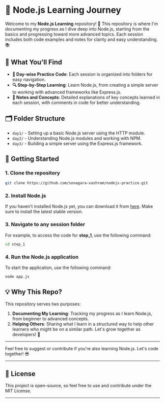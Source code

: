 
# 🌟 Node.js Learning Journey

Welcome to my **Node.js Learning** repository! 🚀 This repository is where I'm documenting my progress as I dive deep into Node.js, starting from the basics and progressing toward more advanced topics. Each session includes both code examples and notes for clarity and easy understanding. 📚

## 📖 What You'll Find

- **📅 Day-wise Practice Code**: Each session is organized into folders for easy navigation.
- **🔍 Step-by-Step Learning**: Learn Node.js, from creating a simple server to working with advanced frameworks like Express.js.
- **📝 Notes and Concepts**: Detailed explanations of key concepts learned in each session, with comments in code for better understanding.

## 🗂️ Folder Structure

- `day1/` - Setting up a basic Node.js server using the HTTP module.
- `day2/` - Understanding Node.js modules and working with NPM.
- `day3/` - Building a simple server using the Express.js framework.

## 🚀 Getting Started

### 1. Clone the repository

   ```bash
   git clone https://github.com/sonagara-vashram/nodejs-practice.git
   ```

### 2. Install Node.js

   If you haven't installed Node.js yet, you can download it from [here](https://nodejs.org). Make sure to install the latest stable version.

### 3. Navigate to any session folder

   For example, to access the code for **step_1**, use the following command:
   ```bash
   cd step_1
   ```

### 4. Run the Node.js application

   To start the application, use the following command:
   ```bash
   node app.js
   ```

## 💡 Why This Repo?

This repository serves two purposes:
1. **Documenting My Learning**: Tracking my progress as I learn Node.js, from beginner to advanced concepts.
2. **Helping Others**: Sharing what I learn in a structured way to help other learners who might be on a similar path. Let's grow together as developers! 🤝

---

Feel free to suggest or contribute if you're also learning Node.js. Let's code together! 😎

---

## 📄 License

This project is open-source, so feel free to use and contribute under the MIT License.

---